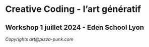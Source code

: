 # Creative Coding - l’art génératif
## Workshop 1 juillet 2024 - Eden School Lyon
_Copyrights art@pizza-punk.com_

